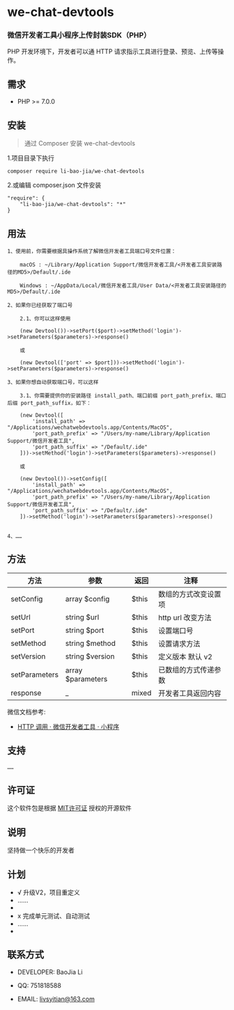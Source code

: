 # we-chat-devtools

### 微信开发者工具小程序上传封装SDK（PHP）

PHP 开发环境下，开发者可以通 HTTP 请求指示工具进行登录、预览、上传等操作。

## 需求

- PHP >= 7.0.0

## 安装

> 通过 Composer 安装 we-chat-devtools

1.项目目录下执行

    composer require li-bao-jia/we-chat-devtools

2.或编辑 composer.json 文件安装

    "require": {
        "li-bao-jia/we-chat-devtools": "*"
    }

## 用法

    1、使用前，你需要根据具操作系统了解微信开发者工具端口号文件位置：

        macOS : ~/Library/Application Support/微信开发者工具/<开发者工具安装路径的MD5>/Default/.ide
        
        Windows : ~/AppData/Local/微信开发者工具/User Data/<开发者工具安装路径的MD5>/Default/.ide
    
    2、如果你已经获取了端口号
        
        2.1、你可以这样使用

        (new Devtool())->setPort($port)->setMethod('login')->setParameters($parameters)->response()

        或

        (new Devtool(['port' => $port]))->setMethod('login')->setParameters($parameters)->response()

    3、如果你想自动获取端口号，可以这样

        3.1、你需要提供你的安装路径 install_path、端口前缀 port_path_prefix、端口后缀 port_path_suffix，如下：

        (new Devtool([
            'install_path' => "/Applications/wechatwebdevtools.app/Contents/MacOS",
            'port_path_prefix' => "/Users/my-name/Library/Application Support/微信开发者工具",
            'port_path_suffix' => "/Default/.ide"
        ]))->setMethod('login')->setParameters($parameters)->response()

        或

        (new Devtool())->setConfig([
            'install_path' => "/Applications/wechatwebdevtools.app/Contents/MacOS",
            'port_path_prefix' => "/Users/my-name/Library/Application Support/微信开发者工具",
            'port_path_suffix' => "/Default/.ide"
        ])->setMethod('login')->setParameters($parameters)->response()

        
    4、……

## 方法

|方法  | 参数                | 返回    | 注释            |
|----|-------------------|-------|---------------|
| setConfig | array $config     | $this | 数组的方式改变设置项    |
| setUrl | string $url       | $this | http url 改变方法 |
| setPort | string $port      | $this | 设置端口号         |
| setMethod | string $method    | $this | 设置请求方法        |
| setVersion | string $version   | $this | 定义版本 默认 v2    |
| setParameters | array $parameters | $this | 已数组的方式传递参数    |
| response | _                 | mixed | 开发者工具返回内容     |

微信文档参考:

- [HTTP 调用 · 微信开发者工具 · 小程序](https://developers.weixin.qq.com/miniprogram/dev/devtools/http.html)

## 支持

    ……

## 许可证

这个软件包是根据 [MIT许可证](http://opensource.org/licenses/MIT) 授权的开源软件

## 说明

坚持做一个快乐的开发者

## 计划

+ √ 升级V2，项目重定义
+ ……
+ 
+ x 完成单元测试、自动测试
+ ……
+ 

## 联系方式

- DEVELOPER: BaoJia Li

- QQ: 751818588

- EMAIL: livsyitian@163.com
